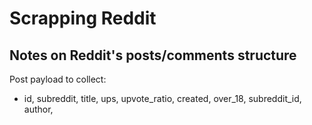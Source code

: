 # Scrapping Reddit

## Notes on Reddit's posts/comments structure


Post payload to collect:

- id, subreddit, title, ups, upvote_ratio, created, over_18, subreddit_id, author, 
